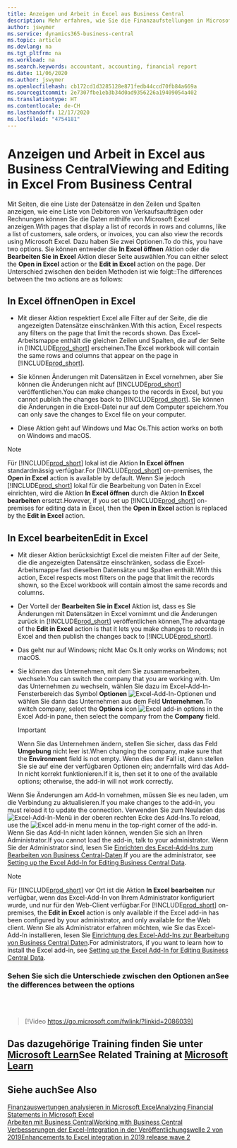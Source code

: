 ```yaml
---
title: Anzeigen und Arbeit in Excel aus Business Central
description: Mehr erfahren, wie Sie die Finanzaufstellungen in Microsoft Excel von  Business Central für eine Analyse der Daten öffnen können.
author: jswymer
ms.service: dynamics365-business-central
ms.topic: article
ms.devlang: na
ms.tgt_pltfrm: na
ms.workload: na
ms.search.keywords: accountant, accounting, financial report
ms.date: 11/06/2020
ms.author: jswymer
ms.openlocfilehash: cb172cd1d3285128e871fedb44ccd70fb84a669a
ms.sourcegitcommit: 2e7307fbe1eb3b34d0ad9356226a19409054a402
ms.translationtype: HT
ms.contentlocale: de-CH
ms.lasthandoff: 12/17/2020
ms.locfileid: "4754181"
---
```

# <a name="viewing-and-editing-in-excel-from-business-central"></a><span data-ttu-id="17bfe-103">Anzeigen und Arbeit in Excel aus Business Central</span><span class="sxs-lookup"><span data-stu-id="17bfe-103">Viewing and Editing in Excel From Business Central</span></span>

<span data-ttu-id="17bfe-104">Mit Seiten, die eine Liste der Datensätze in den Zeilen und Spalten anzeigen, wie eine Liste von Debitoren von Verkaufsaufträgen oder Rechnungen können Sie die Daten mithilfe von Microsoft Excel anzeigen.</span><span class="sxs-lookup"><span data-stu-id="17bfe-104">With pages that display a list of records in rows and columns, like a list of customers, sale orders, or invoices, you can also view the records using Microsoft Excel.</span></span> <span data-ttu-id="17bfe-105">Dazu haben Sie zwei Optionen.</span><span class="sxs-lookup"><span data-stu-id="17bfe-105">To do this, you have two options.</span></span> <span data-ttu-id="17bfe-106">Sie können entweder die **In Excel öffnen** Aktion oder die **Bearbeiten Sie in Excel** Aktion dieser Seite auswählen.</span><span class="sxs-lookup"><span data-stu-id="17bfe-106">You can either select the **Open in Excel** action or the **Edit in Excel** action on the page.</span></span> <span data-ttu-id="17bfe-107">Der Unterschied zwischen den beiden Methoden ist wie folgt::</span><span class="sxs-lookup"><span data-stu-id="17bfe-107">The differences between the two actions are as follows:</span></span>  

## <a name="open-in-excel"></a><span data-ttu-id="17bfe-108">In Excel öffnen</span><span class="sxs-lookup"><span data-stu-id="17bfe-108">Open in Excel</span></span>

- <span data-ttu-id="17bfe-109">Mit dieser Aktion respektiert Excel alle Filter auf der Seite, die die angezeigten Datensätze einschränken.</span><span class="sxs-lookup"><span data-stu-id="17bfe-109">With this action, Excel respects any filters on the page that limit the records shown.</span></span> <span data-ttu-id="17bfe-110">Das Excel-Arbeitsmappe enthält die gleichen Zeilen und Spalten, die auf der Seite in [!INCLUDE[prod_short](includes/prod_short.md)] erscheinen.</span><span class="sxs-lookup"><span data-stu-id="17bfe-110">The Excel workbook will contain the same rows and columns that appear on the page in [!INCLUDE[prod_short](includes/prod_short.md)].</span></span>

- <span data-ttu-id="17bfe-111">Sie können Änderungen mit Datensätzen in Excel vornehmen, aber Sie können die Änderungen nicht auf  [!INCLUDE[prod_short](includes/prod_short.md)] veröffentlichen.</span><span class="sxs-lookup"><span data-stu-id="17bfe-111">You can make changes to the records in Excel, but you cannot publish the changes back to [!INCLUDE[prod_short](includes/prod_short.md)].</span></span> <span data-ttu-id="17bfe-112">Sie können die Änderungen in die Excel-Datei nur auf dem Computer speichern.</span><span class="sxs-lookup"><span data-stu-id="17bfe-112">You can only save the changes to Excel file on your computer.</span></span>

- <span data-ttu-id="17bfe-113">Diese Aktion geht auf Windows und Mac Os.</span><span class="sxs-lookup"><span data-stu-id="17bfe-113">This action works on both on Windows and macOS.</span></span>

> [!NOTE]
> <span data-ttu-id="17bfe-114">Für [!INCLUDE[prod_short](includes/prod_short.md)] lokal ist die Aktion **In Excel öffnen** standardmässig verfügbar.</span><span class="sxs-lookup"><span data-stu-id="17bfe-114">For [!INCLUDE[prod_short](includes/prod_short.md)] on-premises, the **Open in Excel** action is available by default.</span></span> <span data-ttu-id="17bfe-115">Wenn Sie jedoch [!INCLUDE[prod_short](includes/prod_short.md)] lokal für die Bearbeitung von Daten in Excel einrichten, wird die Aktion **In Excel öffnen** durch die Aktion **In Excel bearbeiten** ersetzt.</span><span class="sxs-lookup"><span data-stu-id="17bfe-115">However, if you set up [!INCLUDE[prod_short](includes/prod_short.md)] on-premises for editing data in Excel, then the **Open in Excel** action is replaced by the **Edit in Excel** action.</span></span>

## <a name="edit-in-excel"></a><span data-ttu-id="17bfe-116">In Excel bearbeiten</span><span class="sxs-lookup"><span data-stu-id="17bfe-116">Edit in Excel</span></span>

- <span data-ttu-id="17bfe-117">Mit dieser Aktion berücksichtigt Excel die meisten Filter auf der Seite, die die angezeigten Datensätze einschränken, sodass die Excel-Arbeitsmappe fast dieselben Datensätze und Spalten enthält.</span><span class="sxs-lookup"><span data-stu-id="17bfe-117">With this action, Excel respects most filters on the page that limit the records shown, so the Excel workbook will contain almost the same records and columns.</span></span>

- <span data-ttu-id="17bfe-118">Der Vorteil der **Bearbeiten Sie in Excel** Aktion ist, dass es Sie Änderungen mit Datensätzen in Excel vornimmt und die Änderungen zurück in [!INCLUDE[prod_short](includes/prod_short.md)] veröffentlichen können,</span><span class="sxs-lookup"><span data-stu-id="17bfe-118">The advantage of the **Edit in Excel** action is that it lets you make changes to records in Excel and then publish the changes back to [!INCLUDE[prod_short](includes/prod_short.md)].</span></span>

- <span data-ttu-id="17bfe-119">Das geht nur auf Windows; nicht Mac Os.</span><span class="sxs-lookup"><span data-stu-id="17bfe-119">It only works on Windows; not macOS.</span></span>

- <span data-ttu-id="17bfe-120">Sie können das Unternehmen, mit dem Sie zusammenarbeiten, wechseln.</span><span class="sxs-lookup"><span data-stu-id="17bfe-120">You can switch the company that you are working with.</span></span> <span data-ttu-id="17bfe-121">Um das Unternehmen zu wechseln, wählen Sie dazu im Excel-Add-In-Fensterbereich das Symbol **Optionen** ![Excel-Add-In-Optionen](media/cogwheel.png "Excel-Add-In-Optionen") und wählen Sie dann das Unternehmen aus dem Feld **Unternehmen**.</span><span class="sxs-lookup"><span data-stu-id="17bfe-121">To switch company, select the **Options** icon ![Excel add-in options](media/cogwheel.png "Excel add-in options") in the Excel Add-in pane, then select the company from the **Company** field.</span></span>  

    > [!IMPORTANT]
    > <span data-ttu-id="17bfe-122">Wenn Sie das Unternehmen ändern, stellen Sie sicher, dass das Feld **Umgebung** nicht leer ist.</span><span class="sxs-lookup"><span data-stu-id="17bfe-122">When changing the company, make sure that the **Environment** field is not empty.</span></span> <span data-ttu-id="17bfe-123">Wenn dies der Fall ist, dann stellen Sie sie auf eine der verfügbaren Optionen ein; andernfalls wird das Add-In nicht korrekt funktionieren.</span><span class="sxs-lookup"><span data-stu-id="17bfe-123">If it is, then set it to one of the available options; otherwise, the add-in will not work correctly.</span></span>  

<span data-ttu-id="17bfe-124">Wenn Sie Änderungen am Add-In vornehmen, müssen Sie es neu laden, um die Verbindung zu aktualisieren.</span><span class="sxs-lookup"><span data-stu-id="17bfe-124">If you make changes to the add-in, you must reload it to update the connection.</span></span> <span data-ttu-id="17bfe-125">Verwenden Sie zum Neuladen das ![Excel-Add-In-Menü](media/excel-addin-menu.png "Excel-Add-In-Menü") in der oberen rechten Ecke des Add-Ins.</span><span class="sxs-lookup"><span data-stu-id="17bfe-125">To reload, use the ![Excel add-in menu](media/excel-addin-menu.png "Excel add-in menu") menu in the top-right corner of the add-in.</span></span> <span data-ttu-id="17bfe-126">Wenn Sie das Add-In nicht laden können, wenden Sie sich an Ihren Administrator.</span><span class="sxs-lookup"><span data-stu-id="17bfe-126">If you cannot load the add-in, talk to your administrator.</span></span> <span data-ttu-id="17bfe-127">Wenn Sie der Administrator sind, lesen Sie [Einrichten des Excel-Add-Ins zum Bearbeiten von Business Central-Daten](/dynamics365/business-central/dev-itpro/administration/configuring-excel-addin).</span><span class="sxs-lookup"><span data-stu-id="17bfe-127">If you are the administrator, see [Setting up the Excel Add-In for Editing Business Central Data](/dynamics365/business-central/dev-itpro/administration/configuring-excel-addin).</span></span>

> [!NOTE]
> <span data-ttu-id="17bfe-128">Für [!INCLUDE[prod_short](includes/prod_short.md)] vor Ort ist die Aktion **In Excel bearbeiten** nur verfügbar, wenn das Excel-Add-In von Ihrem Administrator konfiguriert wurde, und nur für den Web-Client verfügbar.</span><span class="sxs-lookup"><span data-stu-id="17bfe-128">For [!INCLUDE[prod_short](includes/prod_short.md)] on-premises, the **Edit in Excel** action is only available if the Excel add-in has been configured by your administrator, and only available for the Web client.</span></span> <span data-ttu-id="17bfe-129">Wenn Sie als Administrator erfahren möchten, wie Sie das Excel-Add-In installieren, lesen Sie [Einrichtung des Excel-Add-Ins zur Bearbeitung von Business Central Daten](/dynamics365/business-central/dev-itpro/administration/configuring-excel-addin).</span><span class="sxs-lookup"><span data-stu-id="17bfe-129">For administrators, if you want to learn how to install the Excel add-in, see [Setting up the Excel Add-In for Editing Business Central Data](/dynamics365/business-central/dev-itpro/administration/configuring-excel-addin).</span></span>

### <a name="see-the-differences-between-the-options"></a><span data-ttu-id="17bfe-130">Sehen Sie sich die Unterschiede zwischen den Optionen an</span><span class="sxs-lookup"><span data-stu-id="17bfe-130">See the differences between the options</span></span>
<br><br>  

> [!Video https://go.microsoft.com/fwlink/?linkid=2086039]

## <a name="see-related-training-at-microsoft-learn"></a><span data-ttu-id="17bfe-131">Das dazugehörige Training finden Sie unter [Microsoft Learn](/learn/modules/configure-powerbi-excel-dynamics-365-business-central/index)</span><span class="sxs-lookup"><span data-stu-id="17bfe-131">See Related Training at [Microsoft Learn](/learn/modules/configure-powerbi-excel-dynamics-365-business-central/index)</span></span>

## <a name="see-also"></a><span data-ttu-id="17bfe-132">Siehe auch</span><span class="sxs-lookup"><span data-stu-id="17bfe-132">See Also</span></span>

[<span data-ttu-id="17bfe-133">Finanzauswertungen analysieren in Microsoft Excel</span><span class="sxs-lookup"><span data-stu-id="17bfe-133">Analyzing Financial Statements in Microsoft Excel</span></span>](finance-analyze-excel.md)  
[<span data-ttu-id="17bfe-134">Arbeiten mit Business Central</span><span class="sxs-lookup"><span data-stu-id="17bfe-134">Working with Business Central</span></span>](ui-work-product.md)  
[<span data-ttu-id="17bfe-135">Verbesserungen der Excel-Integration in der Veröffentlichungswelle 2 von 2019</span><span class="sxs-lookup"><span data-stu-id="17bfe-135">Enhancements to Excel integration in 2019 release wave 2</span></span>](/dynamics365-release-plan/2019wave2/dynamics365-business-central/enhancements-excel-integration)  
